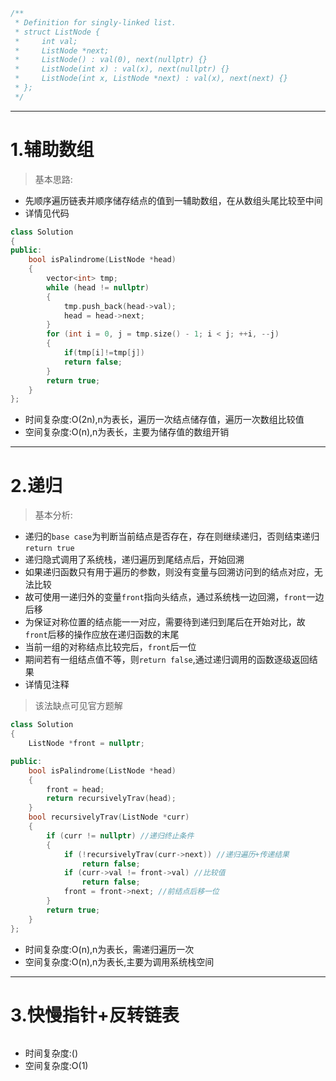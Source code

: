 ```cpp
/**
 * Definition for singly-linked list.
 * struct ListNode {
 *     int val;
 *     ListNode *next;
 *     ListNode() : val(0), next(nullptr) {}
 *     ListNode(int x) : val(x), next(nullptr) {}
 *     ListNode(int x, ListNode *next) : val(x), next(next) {}
 * };
 */
```

***

# 1.辅助数组
> 基本思路:
- 先顺序遍历链表并顺序储存结点的值到一辅助数组，在从数组头尾比较至中间
- 详情见代码
```cpp
class Solution
{
public:
    bool isPalindrome(ListNode *head)
    {
        vector<int> tmp;
        while (head != nullptr)
        {
            tmp.push_back(head->val);
            head = head->next;
        }
        for (int i = 0, j = tmp.size() - 1; i < j; ++i, --j)
        {
            if(tmp[i]!=tmp[j])
            return false;
        }
        return true;
    }
};
```
- 时间复杂度:O(2n),n为表长，遍历一次结点储存值，遍历一次数组比较值
- 空间复杂度:O(n),n为表长，主要为储存值的数组开销

***

# 2.递归
> 基本分析:

- 递归的`base case`为判断当前结点是否存在，存在则继续递归，否则结束递归`return true` 
- 递归隐式调用了系统栈，递归遍历到尾结点后，开始回溯 
- 如果递归函数只有用于遍历的参数，则没有变量与回溯访问到的结点对应，无法比较 
- 故可使用一递归外的变量`front`指向头结点，通过系统栈一边回溯，`front`一边后移 
- 为保证对称位置的结点能一一对应，需要待到递归到尾后在开始对比，故`front`后移的操作应放在递归函数的末尾 
- 当前一组的对称结点比较完后，`front`后一位 
- 期间若有一组结点值不等，则`return false`,通过递归调用的函数逐级返回结果
- 详情见注释 
> 该法缺点可见官方题解
```cpp
class Solution
{
    ListNode *front = nullptr;

public:
    bool isPalindrome(ListNode *head)
    {
        front = head;
        return recursivelyTrav(head);
    }
    bool recursivelyTrav(ListNode *curr)
    {
        if (curr != nullptr) //递归终止条件
        {
            if (!recursivelyTrav(curr->next)) //递归遍历+传递结果
                return false;
            if (curr->val != front->val) //比较值
                return false;
            front = front->next; //前结点后移一位
        }
        return true;
    }
};
```
- 时间复杂度:O(n),n为表长，需递归遍历一次
- 空间复杂度:O(n),n为表长,主要为调用系统栈空间

***

# 3.快慢指针+反转链表

```cpp
```

- 时间复杂度:()
- 空间复杂度:O(1)
